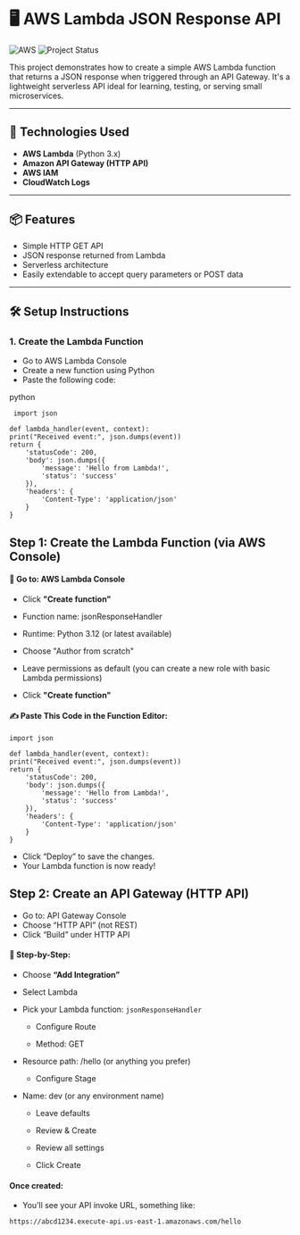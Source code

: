 #  🖥️ AWS Lambda JSON Response API

![AWS](https://img.shields.io/badge/Built%20with-AWS-orange?style=flat&logo=amazonaws)
![Project Status](https://img.shields.io/badge/status-in--progress-yellow)

This project demonstrates how to create a simple AWS Lambda function that returns a JSON response when triggered through an API Gateway. It's a lightweight serverless API ideal for learning, testing, or serving small microservices.

---

## 🚀 Technologies Used

- **AWS Lambda** (Python 3.x)
- **Amazon API Gateway (HTTP API)**
- **AWS IAM**
- **CloudWatch Logs**

---

## 📦 Features

- Simple HTTP GET API
- JSON response returned from Lambda
- Serverless architecture
- Easily extendable to accept query parameters or POST data

---

## 🛠️ Setup Instructions

### 1. Create the Lambda Function
- Go to AWS Lambda Console
- Create a new function using Python
- Paste the following code:

python

     import json

    def lambda_handler(event, context):
    print("Received event:", json.dumps(event))
    return {
        'statusCode': 200,
        'body': json.dumps({
            'message': 'Hello from Lambda!',
            'status': 'success'
        }),
        'headers': {
            'Content-Type': 'application/json'
        }
    }
## Step 1: Create the Lambda Function (via AWS Console)
#### 🔹 Go to: AWS Lambda Console

- Click **"Create function"**
  
- Function name: jsonResponseHandler

- Runtime: Python 3.12 (or latest available)

- Choose "Author from scratch"

- Leave permissions as default (you can create a new role with basic Lambda permissions)

- Click **"Create function"**

####  ✍️ Paste This Code in the Function Editor:

    import json

    def lambda_handler(event, context):
    print("Received event:", json.dumps(event))
    return {
        'statusCode': 200,
        'body': json.dumps({
            'message': 'Hello from Lambda!',
            'status': 'success'
        }),
        'headers': {
            'Content-Type': 'application/json'
        }
    }
- Click “Deploy” to save the changes.
- Your Lambda function is now ready!
  
## Step 2: Create an API Gateway (HTTP API)

- Go to: API Gateway Console
- Choose “HTTP API” (not REST)
- Click “Build” under HTTP API

#### 🧾 Step-by-Step:
- Choose **“Add Integration”**

- Select Lambda

- Pick your Lambda function: ``jsonResponseHandler``
  
    - Configure Route

    - Method: GET

- Resource path: /hello (or anything you prefer)

    - Configure Stage

- Name: dev (or any environment name)

   - Leave defaults

   - Review & Create

   - Review all settings

    - Click Create

#### Once created:
- You’ll see your API invoke URL, something like:

``https://abcd1234.execute-api.us-east-1.amazonaws.com/hello``
